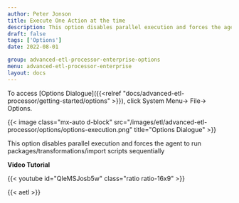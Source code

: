 ```yaml
---
author: Peter Jonson
title: Execute One Action at the time
description: This option disables parallel execution and forces the agent to run packages/transformations/import scripts sequentially
draft: false
tags: ['Options']
date: 2022-08-01

group: advanced-etl-processor-enterprise-options
menu: advanced-etl-processor-enterprise
layout: docs
---
```


To access [Options Dialogue]({{<relref "docs/advanced-etl-processor/getting-started/options" >}}), click System Menu-> File-> Options.

{{< image class="mx-auto d-block"  src="/images/etl/advanced-etl-processor/options/options-execution.png" title="Options Dialogue" >}}

This option disables parallel execution and forces the agent to run packages/transformations/import scripts sequentially

**Video Tutorial**

{{< youtube id="QIeMSJosb5w" class="ratio ratio-16x9" >}}

{{< aetl >}}
